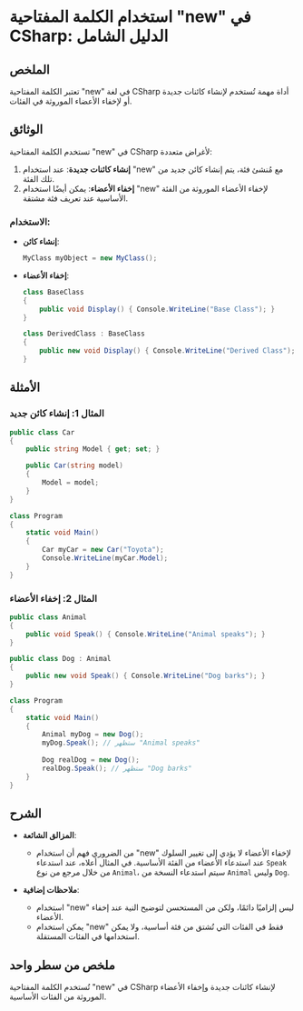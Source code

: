 <!--
Meta Description: # استخدام الكلمة المفتاحية "new" في CSharp: الدليل الشامل ## الملخص تعتبر الكلمة المفتاحية "new" في لغة CSharp أداة مهمة تُستخدم لإنشاء كائنات جديدة أ...
Meta Keywords: new, الأعضاء, class, public, csharp
-->

# استخدام الكلمة المفتاحية "new" في CSharp: الدليل الشامل

## الملخص
تعتبر الكلمة المفتاحية "new" في لغة CSharp أداة مهمة تُستخدم لإنشاء كائنات جديدة أو لإخفاء الأعضاء الموروثة في الفئات.

## الوثائق
تستخدم الكلمة المفتاحية "new" في CSharp لأغراض متعددة:

1. **إنشاء كائنات جديدة**: عند استخدام "new" مع مُنشئ فئة، يتم إنشاء كائن جديد من تلك الفئة.
2. **إخفاء الأعضاء**: يمكن أيضًا استخدام "new" لإخفاء الأعضاء الموروثة من الفئة الأساسية عند تعريف فئة مشتقة.

### الاستخدام:
- **إنشاء كائن**: 
  ```csharp
  MyClass myObject = new MyClass();
  ```
- **إخفاء الأعضاء**:
  ```csharp
  class BaseClass
  {
      public void Display() { Console.WriteLine("Base Class"); }
  }

  class DerivedClass : BaseClass
  {
      public new void Display() { Console.WriteLine("Derived Class"); }
  }
  ```

## الأمثلة
### المثال 1: إنشاء كائن جديد
```csharp
public class Car
{
    public string Model { get; set; }

    public Car(string model)
    {
        Model = model;
    }
}

class Program
{
    static void Main()
    {
        Car myCar = new Car("Toyota");
        Console.WriteLine(myCar.Model);
    }
}
```

### المثال 2: إخفاء الأعضاء
```csharp
public class Animal
{
    public void Speak() { Console.WriteLine("Animal speaks"); }
}

public class Dog : Animal
{
    public new void Speak() { Console.WriteLine("Dog barks"); }
}

class Program
{
    static void Main()
    {
        Animal myDog = new Dog();
        myDog.Speak(); // ستظهر "Animal speaks"
        
        Dog realDog = new Dog();
        realDog.Speak(); // ستظهر "Dog barks"
    }
}
```

## الشرح
- **المزالق الشائعة**: 
  - من الضروري فهم أن استخدام "new" لإخفاء الأعضاء لا يؤدي إلى تغيير السلوك عند استدعاء الأعضاء من الفئة الأساسية. في المثال أعلاه، عند استدعاء `Speak` من خلال مرجع من نوع `Animal`، سيتم استدعاء النسخة من `Animal` وليس `Dog`.
  
- **ملاحظات إضافية**:
  - استخدام "new" ليس إلزاميًا دائمًا، ولكن من المستحسن لتوضيح النية عند إخفاء الأعضاء.
  - يمكن استخدام "new" فقط في الفئات التي تُشتق من فئة أساسية، ولا يمكن استخدامها في الفئات المستقلة.

## ملخص من سطر واحد
تُستخدم الكلمة المفتاحية "new" في CSharp لإنشاء كائنات جديدة وإخفاء الأعضاء الموروثة من الفئات الأساسية.